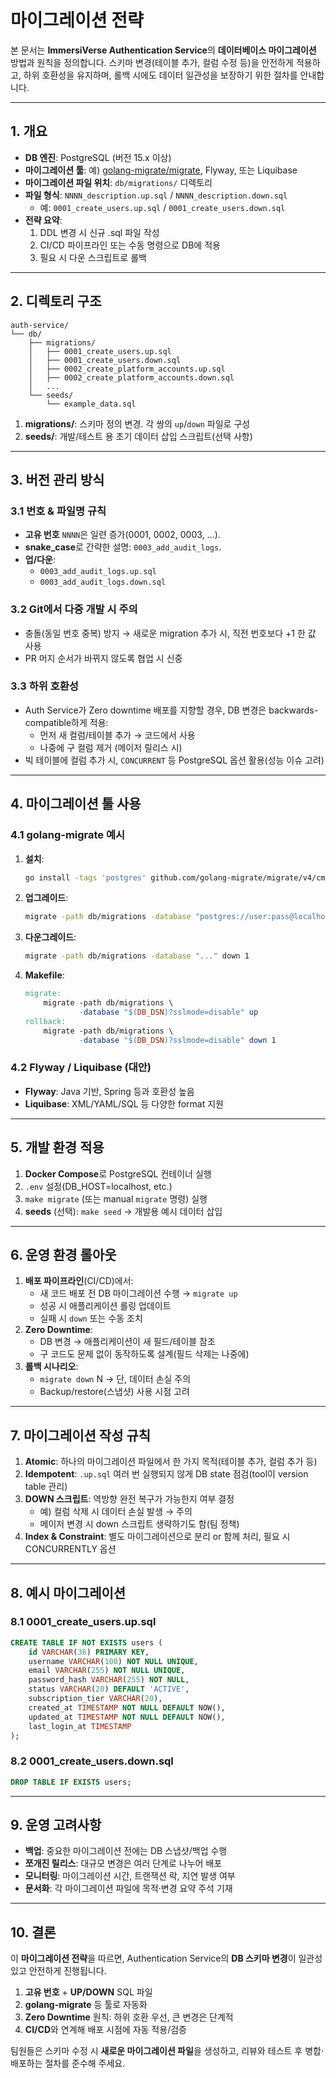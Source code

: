 # 마이그레이션 전략

본 문서는 **ImmersiVerse Authentication Service**의 **데이터베이스 마이그레이션** 방법과 원칙을 정의합니다. 스키마 변경(테이블 추가, 컬럼 수정 등)을 안전하게 적용하고, 하위 호환성을 유지하며, 롤백 시에도 데이터 일관성을 보장하기 위한 절차를 안내합니다.

---

## 1. 개요

- **DB 엔진**: PostgreSQL (버전 15.x 이상)
- **마이그레이션 툴**: 예) [golang-migrate/migrate](https://github.com/golang-migrate/migrate), Flyway, 또는 Liquibase
- **마이그레이션 파일 위치**: `db/migrations/` 디렉토리
- **파일 형식**: `NNNN_description.up.sql` / `NNNN_description.down.sql`
  - 예: `0001_create_users.up.sql` / `0001_create_users.down.sql`
- **전략 요약**: 
  1. DDL 변경 시 신규 .sql 파일 작성  
  2. CI/CD 파이프라인 또는 수동 명령으로 DB에 적용  
  3. 필요 시 다운 스크립트로 롤백

---

## 2. 디렉토리 구조

```
auth-service/
└── db/
    ├── migrations/
    │   ├── 0001_create_users.up.sql
    │   ├── 0001_create_users.down.sql
    │   ├── 0002_create_platform_accounts.up.sql
    │   ├── 0002_create_platform_accounts.down.sql
    │   ...
    └── seeds/
        └── example_data.sql
```

1. **migrations/**: 스키마 정의 변경. 각 쌍의 `up`/`down` 파일로 구성  
2. **seeds/**: 개발/테스트 용 초기 데이터 삽입 스크립트(선택 사항)

---

## 3. 버전 관리 방식

### 3.1 번호 & 파일명 규칙

- **고유 번호** `NNNN`은 일련 증가(0001, 0002, 0003, …).  
- **snake_case**로 간략한 설명: `0003_add_audit_logs`.
- **업/다운**:
  - `0003_add_audit_logs.up.sql`
  - `0003_add_audit_logs.down.sql`

### 3.2 Git에서 다중 개발 시 주의

- 충돌(동일 번호 중복) 방지 → 새로운 migration 추가 시, 직전 번호보다 +1 한 값 사용  
- PR 머지 순서가 바뀌지 않도록 협업 시 신중

### 3.3 하위 호환성

- Auth Service가 Zero downtime 배포를 지향할 경우, DB 변경은 backwards-compatible하게 적용:
  - 먼저 새 컬럼/테이블 추가 → 코드에서 사용  
  - 나중에 구 컬럼 제거 (메이저 릴리스 시)
- 빅 테이블에 컬럼 추가 시, `CONCURRENT` 등 PostgreSQL 옵션 활용(성능 이슈 고려)

---

## 4. 마이그레이션 툴 사용

### 4.1 golang-migrate 예시

1. **설치**:
   ```bash
   go install -tags 'postgres' github.com/golang-migrate/migrate/v4/cmd/migrate@latest
   ```
2. **업그레이드**:
   ```bash
   migrate -path db/migrations -database "postgres://user:pass@localhost:5432/auth_db?sslmode=disable" up
   ```
3. **다운그레이드**:
   ```bash
   migrate -path db/migrations -database "..." down 1
   ```
4. **Makefile**:  
   ```makefile
   migrate:
       migrate -path db/migrations \
               -database "$(DB_DSN)?sslmode=disable" up
   rollback:
       migrate -path db/migrations \
               -database "$(DB_DSN)?sslmode=disable" down 1
   ```

### 4.2 Flyway / Liquibase (대안)

- **Flyway**: Java 기반, Spring 등과 호환성 높음  
- **Liquibase**: XML/YAML/SQL 등 다양한 format 지원

---

## 5. 개발 환경 적용

1. **Docker Compose**로 PostgreSQL 컨테이너 실행
2. `.env` 설정(DB_HOST=localhost, etc.)
3. `make migrate` (또는 manual `migrate` 명령) 실행
4. **seeds** (선택): `make seed` → 개발용 예시 데이터 삽입

---

## 6. 운영 환경 롤아웃

1. **배포 파이프라인**(CI/CD)에서:
   - 새 코드 배포 전 DB 마이그레이션 수행 → `migrate up`
   - 성공 시 애플리케이션 롤링 업데이트  
   - 실패 시 `down` 또는 수동 조치
2. **Zero Downtime**:
   - DB 변경 → 애플리케이션이 새 필드/테이블 참조
   - 구 코드도 문제 없이 동작하도록 설계(필드 삭제는 나중에)
3. **롤백 시나리오**:
   - `migrate down` N → 단, 데이터 손실 주의  
   - Backup/restore(스냅샷) 사용 시점 고려

---

## 7. 마이그레이션 작성 규칙

1. **Atomic**: 하나의 마이그레이션 파일에서 한 가지 목적(테이블 추가, 컬럼 추가 등)  
2. **Idempotent**: `.up.sql` 여러 번 실행되지 않게 DB state 점검(tool이 version table 관리)  
3. **DOWN 스크립트**: 역방향 완전 복구가 가능한지 여부 결정  
   - 예) 컬럼 삭제 시 데이터 손실 발생 → 주의  
   - 메이저 변경 시 down 스크립트 생략하기도 함(팀 정책)
4. **Index & Constraint**: 별도 마이그레이션으로 분리 or 함께 처리, 필요 시 CONCURRENTLY 옵션

---

## 8. 예시 마이그레이션

### 8.1 0001_create_users.up.sql

```sql
CREATE TABLE IF NOT EXISTS users (
    id VARCHAR(36) PRIMARY KEY,
    username VARCHAR(100) NOT NULL UNIQUE,
    email VARCHAR(255) NOT NULL UNIQUE,
    password_hash VARCHAR(255) NOT NULL,
    status VARCHAR(20) DEFAULT 'ACTIVE',
    subscription_tier VARCHAR(20),
    created_at TIMESTAMP NOT NULL DEFAULT NOW(),
    updated_at TIMESTAMP NOT NULL DEFAULT NOW(),
    last_login_at TIMESTAMP
);
```

### 8.2 0001_create_users.down.sql

```sql
DROP TABLE IF EXISTS users;
```

---

## 9. 운영 고려사항

- **백업**: 중요한 마이그레이션 전에는 DB 스냅샷/백업 수행
- **쪼개진 릴리스**: 대규모 변경은 여러 단계로 나누어 배포  
- **모니터링**: 마이그레이션 시간, 트랜잭션 락, 지연 발생 여부
- **문서화**: 각 마이그레이션 파일에 목적·변경 요약 주석 기재

---

## 10. 결론

이 **마이그레이션 전략**을 따르면, Authentication Service의 **DB 스키마 변경**이 일관성 있고 안전하게 진행됩니다.

1. **고유 번호** + **UP/DOWN** SQL 파일  
2. **golang-migrate** 등 툴로 자동화  
3. **Zero Downtime** 원칙: 하위 호환 우선, 큰 변경은 단계적  
4. **CI/CD**와 연계해 배포 시점에 자동 적용/검증

팀원들은 스키마 수정 시 **새로운 마이그레이션 파일**을 생성하고, 리뷰와 테스트 후 병합·배포하는 절차를 준수해 주세요.